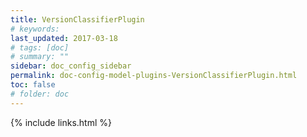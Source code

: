 ```yaml
---
title: VersionClassifierPlugin 
# keywords:
last_updated: 2017-03-18
# tags: [doc]
# summary: ""
sidebar: doc_config_sidebar
permalink: doc-config-model-plugins-VersionClassifierPlugin.html
toc: false
# folder: doc
---
```


{% include links.html %}
